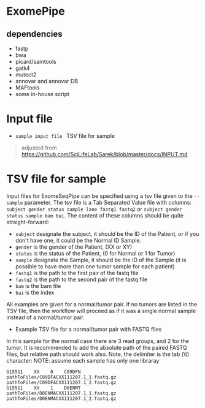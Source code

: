 # ExomePipe
## dependencies
   * fastp
   * bwa 
   * picard/samtools 
   * gatk4
   * mutect2
   * annovar and annovar DB
   * MAFtools 
   * some in-house script 

   
   
# Input file 

*  `sample input file ` TSV file for sample
> adjusted from https://github.com/SciLifeLab/Sarek/blob/master/docs/INPUT.md
# TSV file for sample

Input files for ExomeSeqPipe can be specified using a tsv file given to the `--sample` parameter. The tsv file is a Tab Separated Value file with columns: `subject gender status sample lane fastq1 fastq2` or `subject gender status sample bam bai`.
The content of these columns should be quite straight-forward:

- `subject` designate the subject, it should be the ID of the Patient, or if you don't have one, it could be the Normal ID Sample.
- `gender` is the gender of the Patient, (XX or XY)
- `status` is the status of the Patient, (0 for Normal or 1 for Tumor)
- `sample` designate the Sample, it should be the ID of the Sample (it is possible to have more than one tumor sample for each patient)
- `fastq1` is the path to the first pair of the fastq file
- `fastq2` is the path to the second pair of the fastq file
- `bam` is the bam file
- `bai` is the index

All examples are given for a normal/tumor pair. If no tumors are listed in the TSV file, then the workflow will proceed as if it was a single normal sample instead of a normal/tumor pair.

* Example TSV file for a normal/tumor pair with FASTQ files

In this sample for the normal case there are 3 read groups, and 2 for the tumor. It is recommended to add the absolute path of the paired FASTQ files, but relative path should work also. Note, the delimiter is the tab (\t) character:
NOTE: assume each sample has only one libraray
```
G15511    XX    0    C09DFN    pathToFiles/C09DFACXX111207.1_1.fastq.gz    pathToFiles/C09DFACXX111207.1_2.fastq.gz
G15511    XX    1    D0ENMT    pathToFiles/D0ENMACXX111207.1_1.fastq.gz    pathToFiles/D0ENMACXX111207.1_2.fastq.gz
```
